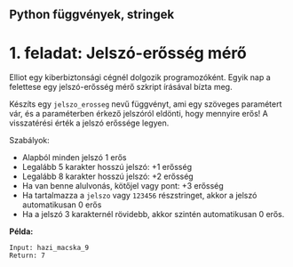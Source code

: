 <style>
	h1:first-of-type { display: none; }
</style>

# Szkriptnyelvek - 2. gyakorló feladatsor

## Python függvények, stringek


# 1. feladat: Jelszó-erősség mérő

Elliot egy kiberbiztonsági cégnél dolgozik programozóként. Egyik nap a felettese egy jelszó-erősség mérő szkript írásával bízta meg.

Készíts egy `jelszo_erosseg` nevű függvényt, ami egy szöveges paramétert vár, és a paraméterben érkező jelszóról eldönti, hogy mennyire erős! A visszatérési érték a jelszó erőssége legyen.

Szabályok:

* Alapból minden jelszó 1 erős
* Legalább 5 karakter hosszú jelszó: +1 erősség
* Legalább 8 karakter hosszú jelszó: +2 erősség
* Ha van benne alulvonás, kötőjel vagy pont: +3 erősség
* Ha tartalmazza a `jelszo` vagy `123456` részstringet, akkor a jelszó automatikusan 0 erős
* Ha a jelszó 3 karakternél rövidebb, akkor szintén automatikusan 0 erős.

**Példa:**

```
Input: hazi_macska_9
Return: 7
```